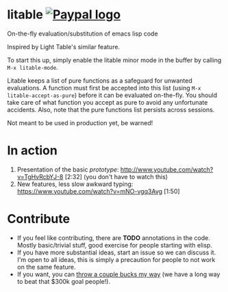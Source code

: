 litable [![Paypal logo](https://www.paypalobjects.com/en_US/i/btn/btn_donate_LG.gif)](https://www.paypal.com/cgi-bin/webscr?cmd=_s-xclick&hosted_button_id=TAWNECQR3TTUY)
=======

On-the-fly evaluation/substitution of emacs lisp code

Inspired by Light Table's similar feature.

To start this up, simply enable the litable minor mode in the buffer by calling `M-x litable-mode`.

Litable keeps a list of pure functions as a safeguard for unwanted evaluations. A function must first be accepted into this list (using `M-x litable-accept-as-pure`) before it can be evaluated on-the-fly. You should take care of what function you accept as pure to avoid any unfortunate accidents. Also, note that the pure functions list persists across sessions.

Not meant to be used in production yet, be warned!

In action
=======

1. Presentation of the basic *prototype*: http://www.youtube.com/watch?v=TgHvRcbYJ-8 [2:32] \(you don't have to watch this\)
2. New features, less slow awkward typing: https://www.youtube.com/watch?v=mNO-vgq3Avg [1:50]

Contribute
=======

* If you feel like contributing, there are **TODO** annotations in the code. Mostly basic/trivial stuff, good exercise for people starting with elisp.
* If you have more substantial ideas, start an issue so we can discuss it. I'm open to all ideas, this is simply a precaution for people to not work on the same feature.
* If you want, you can [throw a couple bucks my way](https://www.paypal.com/cgi-bin/webscr?cmd=_s-xclick&hosted_button_id=TAWNECQR3TTUY) \(we have a long way to beat that $300k goal people!\).
